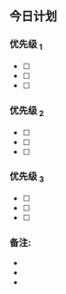 ## 今日计划

### 优先级<sub> 1</sub>
- [ ] 
- [ ] 
- [ ] 
### 优先级<sub> 2</sub>
- [ ] 
- [ ] 
- [ ] 
### 优先级<sub> 3</sub>
- [ ] 
- [ ] 
- [ ] 
### 备注:
- 
- 
- 